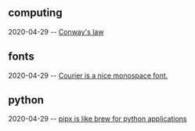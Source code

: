 
## computing

2020-04-29 -- [Conway's law](2020-04-29-conwayslaw.html)


## fonts

2020-04-29 -- [Courier is a nice monospace font.](2020-04-29-courier.html)


## python

2020-04-29 -- [pipx is like brew for python applications](2020-04-29-pipx.html)


